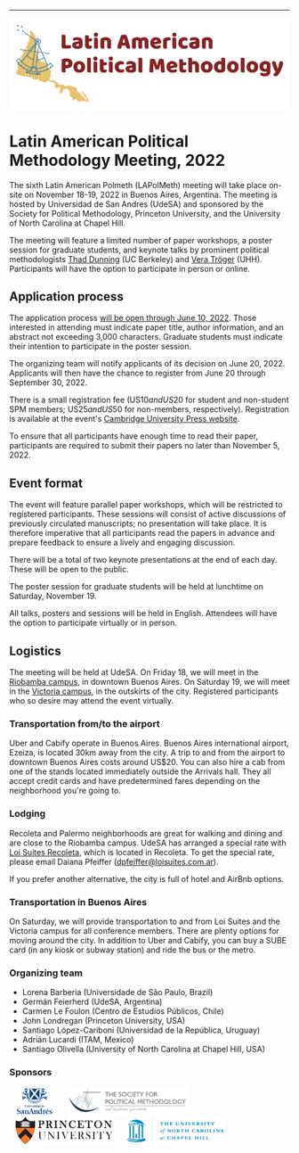 <!---
<a href="#register">Register</a> | <a href="#program">Program</a> | <a href="#logistics">Logistics</a>
-->
---
<img src="logo_LAPolMeth.png" alt="logo_LAPolMeth"> 

# Latin American Political Methodology Meeting, 2022

The sixth Latin American Polmeth (LAPolMeth) meeting will take place on-site on November 18-19, 2022 in Buenos Aires, Argentina. The meeting is hosted by Universidad de San Andres (UdeSA) and sponsored by the Society for Political Methodology, Princeton University, and the University of North Carolina at Chapel Hill. 

The meeting will feature a limited number of paper workshops, a poster session for graduate students, and keynote talks by prominent political methodologists [Thad Dunning](http://www.thaddunning.com) (UC Berkeley) and [Vera Tröger](https://www.wiso.uni-hamburg.de/fachbereich-sowi/professuren/troeger/team/troeger-vera.html) (UHH). Participants will have the option to participate in person or online. 


## Application process
The application process [will be open through June 10, 2022](https://www.cambridge.org/core/membership/spm/conferences). Those interested in attending must indicate paper title, author information, and an abstract not exceeding 3,000 characters. Graduate students must indicate their intention to participate in the poster session.

The organizing team will notify applicants of its decision on June 20, 2022. Applicants will then have the chance to register from June 20 through September 30, 2022. 

There is a small registration fee (US$10 and US$20 for student and non-student SPM members; US$25 and US$50 for non-members, respectively). Registration is available at the event's [Cambridge University Press website](https://www.cambridge.org/core/membership/spm/checkout/auth?journey=event-register&ref=%2Fcore%2Fmembership%2Fspm%2Fcheckout%2Fauth%3Fjourney%3Devent-register).

To ensure that all participants have enough time to read their paper, participants are required to submit their papers no later than November 5, 2022. 

<!---
Authors will be provided with information on where to upload their manuscripts upon confirmation of acceptance.

## Registrarion
Registration for this event is now closed.

## Program
The final version of the conference program is available [here](https://docs.google.com/document/d/1PgdLx9iwLM0_QdtJYdM9nQTYmqK_S22gaB1ocCvOe88/edit?usp=sharing).
-->

## Event format
The event will feature parallel paper workshops, which will be restricted to registered participants. These sessions will consist of active discussions of previously circulated manuscripts; no presentation will take place. It is therefore imperative that all participants read the papers in advance and prepare feedback to ensure a lively and engaging discussion. 

<!---
To enable all participants to engage in productive conversation, authors are expected to submit complete drafts of their manuscripts no later than November 5, 2022. 
-->

There will be a total of two keynote presentations at the end of each day. These will be open to the public.

The poster session for graduate students will be held at lunchtime on Saturday, November 19.

All talks, posters and sessions will be held in English. Attendees will have the option to participate virtually or in person. 

## Logistics
The meeting will be held at UdeSA. On Friday 18, we will meet in the [Riobamba campus](https://goo.gl/maps/aLAzXUTido7fe1ix8), in downtown Buenos Aires. On Saturday 19, we will meet in the [Victoria campus](https://goo.gl/maps/iE9dp2M3K9p2MeKYA), in the outskirts of the city. Registered participants who so desire may attend the event virtually. 

### Transportation from/to the airport
Uber and Cabify operate in Buenos Aires. Buenos Aires international airport, Ezeiza, is located 30km away from the city. A trip to and from the airport to downtown Buenos Aires costs around US$20. You can also hire a cab from one of the stands located immediately outside the Arrivals hall. They all accept credit cards and have predetermined fares depending on the neighborhood you're going to. 

### Lodging
Recoleta and Palermo neighborhoods are great for walking and dining and are close to the Riobamba campus. UdeSA has arranged a special rate with [Loi Suites Recoleta](https://www.loisuites.com.ar/es/hotel/loi-suites-recoleta-hotel), which is located in Recoleta. To get the special rate, please email Daiana Pfeiffer (dpfeiffer@loisuites.com.ar). 

If you prefer another alternative, the city is full of hotel and AirBnb options. 


### Transportation in Buenos Aires
On Saturday, we will provide transportation to and from Loi Suites and the Victoria campus for all conference members. There are plenty options for moving around the city. In addition to Uber and Cabify, you can buy a SUBE card (in any kiosk or subway station) and ride the bus or the metro.  

<!---
Participants who reserve on another hotel can either walk to the Fiesta Inn Insurgentes Viaducto and take the bus, or take an Uber or a cab to the conference. Uber works perfectly in Mexico City. It is cheap, safe, can be paid through the regular app, and the city's large size ensures that there are always cars available. Taxis are also generally safe, but typically only accept cash.
-->

### Organizing team
- Lorena Barberia (Universidade de São Paulo, Brazil)
- Germán Feierherd (UdeSA, Argentina)
- Carmen Le Foulon (Centro de Estudios Públicos, Chile)
- John Londregan (Princeton University, USA)
- Santiago López-Cariboni (Universidad de la República, Uruguay)
- Adrián Lucardi (ITAM, Mexico)
- Santiago Olivella (University of North Carolina at Chapel Hill, USA)


### Sponsors
<img src="logo_UdeSA.png" alt="UdeSA" height="50" hspace="10"> <img src="logo_PolMeth.png" alt="The Society for Political Methodology" height="50" hspace="10"> <img src="logo_Princeton.jpg" alt="Princeton University" height="50" hspace="10"> <img src="logo_UNC.jpg" alt="University of North Carolina at Chapel Hill" height="50" hspace="10">
